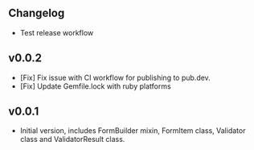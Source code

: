 ## Changelog
- Test release workflow

## v0.0.2
- [Fix] Fix issue with CI workflow for publishing to pub.dev.
- [Fix] Update Gemfile.lock with ruby platforms

## v0.0.1
- Initial version, includes FormBuilder mixin, FormItem class, Validator class and ValidatorResult class.
